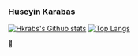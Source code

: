 ### Huseyin Karabas
[![Hkrabs's Github stats](https://github-readme-stats.vercel.app/api?username=hkrabs&show_icons=true&theme=dark)](https://github.com/anuraghazra/github-readme-stats)
[![Top Langs](https://github-readme-stats.vercel.app/api/top-langs/?username=hkrabs&layout=compact&hide=html,css&theme=dark)](https://github.com/anuraghazra/github-readme-stats)

:anger:

